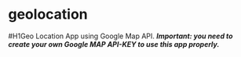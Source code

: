 # geolocation
#H1Geo Location App using Google Map API. ***Important: you need to create your own Google MAP API-KEY to use this app properly.***
